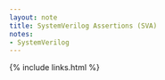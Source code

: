 ```yaml
---
layout: note
title: SystemVerilog Assertions (SVA)
notes:
- SystemVerilog
---
```


{% include links.html %}
